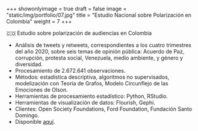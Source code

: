 +++
showonlyimage = true
draft = false
image = "static/img/portfolio/07.jpg"
title = "Estudio Nacional sobre Polarización en Colombia"
weight = 7
+++

🇨🇴 Estudio sobre polarización de audiencias en Colombia
<!--more-->

* Análisis de tweets y retweets, correspondientes a los cuatro trimestres del año 2020, sobre seis temas de opinión pública: Acuerdo de Paz, corrupción, protesta social, Venezuela, medio ambiente, y género y diversidad.
* Procesamiento de 2.672.641 observaciones.
* Métodos: estadística descriptiva, algoritmos no supervisados, modelización con Teoría de Grafos, Modelo Circunflejo de las Emociones de Olson.
* Herramientas de procesamiento estadístico: Python, RStudio.
* Herramientas de visualización de datos: Flourish, Gephi.
* Clientes: Open Society Foundations, Ford Foundation, Fundación Santo Domingo.
* Disponible [aquí](https://movilizatorio.medium.com/qu%C3%A9-nos-une-y-qu%C3%A9-nos-divide-26762e02902e).

